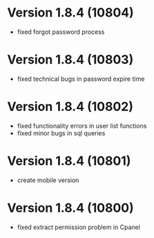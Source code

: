 # Version 1.8.4 (10804)
- fixed forgot password process

# Version 1.8.4 (10803)
- fixed technical bugs in password expire time

# Version 1.8.4 (10802)
- fixed functionality errors in user list functions
- fixed minor bugs in sql queries

# Version 1.8.4 (10801)
- create mobile version

# Version 1.8.4 (10800)
- fixed extract permission problem in Cpanel
